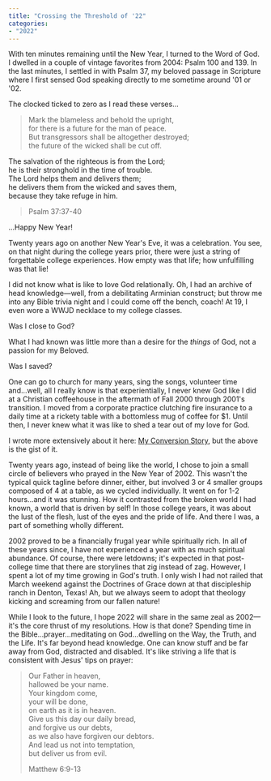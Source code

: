 ```yaml
---
title: "Crossing the Threshold of '22"
categories:
- "2022"
---
```


With ten minutes remaining until the New Year, I turned to the Word of God.  I dwelled in a couple of vintage favorites from 2004: Psalm 100 and 139.  In the last minutes, I settled in with Psalm 37, my beloved passage in Scripture where I first sensed God speaking directly to me sometime around '01 or '02.

The clocked ticked to zero as I read these verses...

> Mark the blameless and behold the upright,     
for there is a future for the man of peace.   
But transgressors shall be altogether destroyed;     
the future of the wicked shall be cut off.   
>  
The salvation of the righteous is from the Lord;  
he is their stronghold in the time of trouble.  
The Lord helps them and delivers them;   
he delivers them from the wicked and saves them,   
because they take refuge in him.   
>  
> Psalm 37:37-40

...Happy New Year!

Twenty years ago on another New Year's Eve, it was a celebration.  You see, on that night during the college years prior, there were just a string of forgettable college experiences.  How empty was that life; how unfulfilling was that lie!  

I did not know what is like to love God relationally.   Oh, I had an archive of head knowledge—well, from a debilitating Arminian construct; but throw me into any Bible trivia night and I could come off the bench, coach!  At 19, I even wore a WWJD necklace to my college classes.  

Was I close to God?  

What I had known was little more than a desire for the *things* of God, not a passion for my Beloved.  

Was I saved?  

One can go to church for many years, sing the songs, volunteer time and...well, all I really know is that experientially, I never knew God like I did at a Christian coffeehouse in the aftermath of Fall 2000 through 2001's transition.  I moved from a corporate practice clutching fire insurance to a daily time at a rickety table with a bottomless mug of coffee for $1.  Until then, I never knew what it was like to shed a tear out of my love for God.

I wrote more extensively about it here: [My Conversion Story](/diary/2018-06-20-my-conversion-story/), but the above is the gist of it.  

Twenty years ago, instead of being like the world, I chose to join a small circle of believers who prayed in the New Year of 2002.  This wasn't the typical quick tagline before dinner, either, but involved 3 or 4 smaller groups composed of 4 at a table, as we cycled individually.  It went on for 1-2 hours...and it was stunning.  How it contrasted from the broken world I had known, a world that is driven by self!  In those college years, it was about the lust of the flesh, lust of the eyes and the pride of life.  And there I was, a part of something wholly different.

2002 proved to be a financially frugal year while spiritually rich.  In all of these years since, I have not experienced a year with as much spiritual abundance.  Of course, there were letdowns; it's expected in that post-college time that there are storylines that zig instead of zag.  However, I spent a lot of my time growing in God's truth.  I only wish I had not railed that March weekend against the Doctrines of Grace down at that discipleship ranch in Denton, Texas!  Ah, but we always seem to adopt that theology kicking and screaming from our fallen nature!

While I look to the future, I hope 2022 will share in the same zeal as 2002—it's the core thrust of my resolutions.  How is that done?  Spending time in the Bible...prayer...meditating on God...dwelling on the Way, the Truth, and the Life.  It's far beyond head knowledge.  One can know stuff and be far away from God, distracted and disabled. It's like striving a life that is consistent with Jesus' tips on prayer:

> Our Father in heaven,   
hallowed be your name.   
Your kingdom come,   
your will be done,   
on earth as it is in heaven.   
Give us this day our daily bread,   
and forgive us our debts,   
as we also have forgiven our debtors.   
And lead us not into temptation,   
but deliver us from evil.  
>  
> Matthew 6:9-13   
